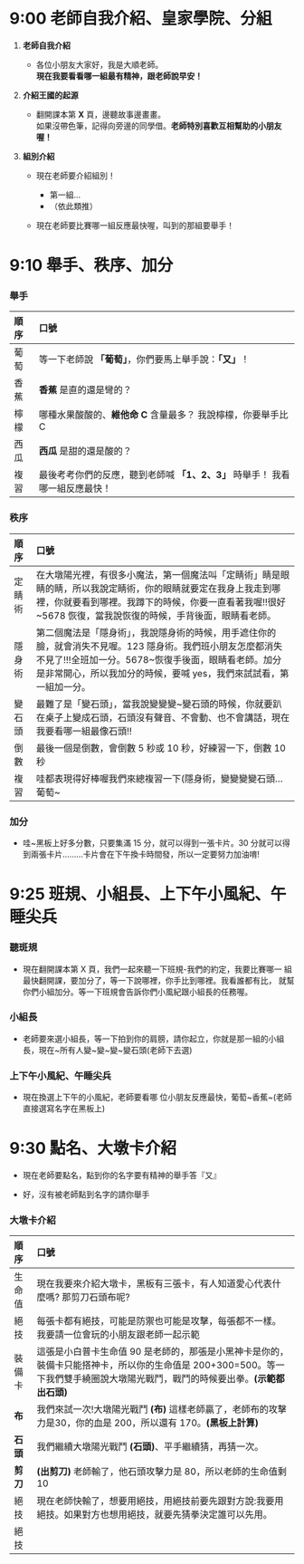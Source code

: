 # 9:00 老師自我介紹、皇家學院、分組

1. **老師自我介紹**  
   - 各位小朋友大家好，我是大順老師。  
   **現在我要看看哪一組最有精神，跟老師說早安！**

2. **介紹王國的起源**  
   - 翻開課本第 **X** 頁，邊聽故事邊畫畫。  
   如果沒帶色筆，記得向旁邊的同學借。**老師特別喜歡互相幫助的小朋友喔！**

3. **組別介紹**  
   - 現在老師要介紹組別！  
     - 第一組…  
     - （依此類推）

   - 現在老師要比賽哪一組反應最快喔，叫到的那組要舉手！  


# 9:10 舉手、秩序、加分

### **舉手**  
| 順序 | 口號 |
| :--    |:--|
| 葡萄 | 等一下老師說 **「葡萄」**，你們要馬上舉手說：**「又」**！|
| 香蕉 | **香蕉** 是直的還是彎的？|
| 檸檬 | 哪種水果酸酸的、**維他命 C** 含量最多？  我說檸檬，你要舉手比 C|
| 西瓜 | **西瓜** 是甜的還是酸的？|
| 複習 | 最後考考你們的反應，聽到老師喊 **「1、2、3」** 時舉手！ 我看哪一組反應最快！|
### **秩序**  

| 順序 | 口號 |
| :-----  |:--|
| 定睛術  | 在大墩陽光裡，有很多小魔法，第一個魔法叫「定睛術」睛是眼睛的睛，所以我說定睛術，你的眼睛就要定在我身上我走到哪裡，你就要看到哪裡。我蹲下的時候，你要一直看著我喔!!很好~5678 恢復，當我說恢復的時候，手背後面，眼睛看老師。 |
| 隱身術 | 第二個魔法是「隱身術」，我說隱身術的時候，用手遮住你的臉，就會消失不見喔。123 隱身術。我們班小朋友怎麼都消失不見了!!!全班加一分。5678~恢復手後面，眼睛看老師。加分是非常開心，所以我加分的時候，要喊 yes，我們來試試看，第一組加一分。|
| 變石頭 | 最難了是「變石頭」，當我說變變變~變石頭的時候，你就要趴在桌子上變成石頭，石頭沒有聲音、不會動、也不會講話，現在我要看哪一組最像石頭!!|
| 倒數 | 最後一個是倒數，會倒數 5 秒或 10 秒，好練習一下，倒數 10 秒 |
| 複習 | 哇都表現得好棒喔我們來總複習一下(隱身術，變變變變石頭…葡萄~ |

### **加分**

- 哇~黑板上好多分數，只要集滿 15 分，就可以得到一張卡片。30 分就可以得到兩張卡片………卡片會在下午換卡時間發，所以一定要努力加油唷!

# 9:25 班規、小組長、上下午小風紀、午睡尖兵

### **聽斑規**
- 現在翻開課本第 X 頁，我們一起來聽一下班規-我們的約定，我要比賽哪一
組最快翻開課，要加分了，等一下說哪裡，你手比到哪裡。我看誰都有比，
就幫你們小組加分。等一下班規會告訴你們小風紀跟小組長的任務喔。

### **小組長**
- 老師要來選小組長，等一下拍到你的肩膀，請你起立，你就是那一組的小組長，現在~所有人變~變~變~變石頭(老師下去選)

### **上下午小風紀、午睡尖兵**
- 現在換選上下午的小風紀，老師要看哪
位小朋友反應最快，葡萄~香蕉~(老師直接選寫名字在黑板上)

# **9:30 點名、大墩卡介紹**

- 現在老師要點名，點到你的名字要有精神的舉手答『又』

- 好，沒有被老師點到名字的請你舉手

### 大墩卡介紹
| 順序 | 口號 |
| :-----  |:--|
| 生命值 | 現在我要來介紹大墩卡，黑板有三張卡，有人知道愛心代表什麼嗎? 那剪刀石頭布呢? |
| 絕技 | 每張卡都有絕技，可能是防禦也可能是攻擊，每張都不一樣。我要請一位會玩的小朋友跟老師一起示範 |
| 裝備卡 | 這張是小白普卡生命值 90 是老師的，那張是小黑神卡是你的，裝備卡只能搭神卡，所以你的生命值是 200+300=500。等一下我們雙手繞圈說大墩陽光戰鬥，戰鬥的時候要出拳。**(示範都出石頭)**  |
| **布** |  我們來試一次!大墩陽光戰鬥 **(布)** 這樣老師贏了，老師布的攻擊力是30，你的血是 200，所以還有 170。**(黑板上計算)** |
| **石頭** |  我們繼續大墩陽光戰鬥 **(石頭)**、平手繼續猜，再猜一次。 |
| **剪刀** |  **(出剪刀)** 老師輸了，他石頭攻擊力是 80，所以老師的生命值剩 10 |
| 絕技 | 現在老師快輸了，想要用絕技，用絕技前要先跟對方說:我要用絕技。如果對方也想用絕技，就要先猜拳決定誰可以先用。|
| 絕技 |  |
